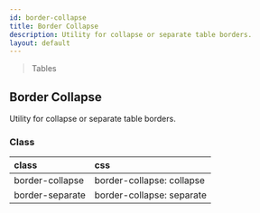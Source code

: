 ```yaml
---
id: border-collapse
title: Border Collapse
description: Utility for collapse or separate table borders.
layout: default
---
```


> Tables

## Border Collapse

Utility for collapse or separate table borders.

### Class

| <span class="px-3 py-1 text-white bg-charcoal-100 rounded-full">class</span> | <span class="px-3 py-1 text-white bg-charcoal-100 rounded-full">css</span> |
|:--|:--|
| border-collapse | border-collapse: collapse |
| border-separate | border-collapse: separate |
